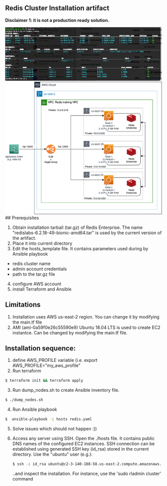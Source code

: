 ## Redis Cluster Installation artifact
 <strong>Disclaimer 1: it is not a production ready solution.</strong><br/>

 <img src="./rladmin_result.png"/>
 <br/>
 <img src="./cluster.png"/>
## Prerequisites

1) Obtain installation tarball (tar.gz) of Redis Enterprise.
   The name "redislabs-6.2.18-49-bionic-amd64.tar" is used by the current version of the artifact.
2) Place it into current directory
3) Edit the hosts_template file. It contains parameters used during by Ansible playbook
  - redis cluster name
  - admin account credentials
  - path to the tar.gz file
4) configure AWS account
5) install Terraform and Ansible

## Limitations
1) Installation uses AWS us-east-2 region. You can change it by modifying the main.tf file
2) AMI (ami-0a59f0e26c55590e9) Ubuntu 18.04 LTS is used to create EC2 instantce. Can be changed by modifying the main.tf file.
## Installation sequence:
1) define AWS_PROFILE variable (i.e. export AWS_PROFILE="my_aws_profile"
2) Run terraform
  ```bash
  $ terraform init && terraform apply
  ```
3) Run dump_nodes.sh to create Ansible inventory file.
  ```bash
  $ ./dump_nodes.sh
  ```
4) Run Ansible playbook
  ```bash
  $  ansible-playbook -i hosts redis.yaml
  ```
5) Solve issues which should not happen :))

6) Access any server using SSH.
   Open the ./hosts file. It contains public DNS names of the configured EC2 instances. SSH connection can be established using generated SSH key (id_rsa) stored in the current directory. Use the "ubuntu" user (e.g.):
   ```bash
   $ ssh -i id_rsa ubuntu@c2-3-140-188-58.us-east-2.compute.amazonaws.com
   ```
   ..and inspect the installation. For instance, use the 'sudo rladmin cluster' command
